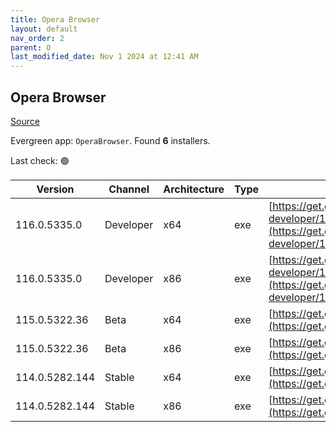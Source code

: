 ```yaml
---
title: Opera Browser
layout: default
nav_order: 2
parent: O
last_modified_date: Nov 1 2024 at 12:41 AM
---
```


## Opera Browser

[Source](https://www.opera.com/browsers/opera)

Evergreen app: `OperaBrowser`. Found **6** installers.

Last check: 🟢

| Version        | Channel   | Architecture | Type | URI                                                                                                                                                                                                                    |
| -------------- | --------- | ------------ | ---- | ---------------------------------------------------------------------------------------------------------------------------------------------------------------------------------------------------------------------- |
| 116.0.5335.0   | Developer | x64          | exe  | [https://get.geo.opera.com/pub/opera-developer/116.0.5335.0/win/Opera_Developer_116.0.5335.0_Setup_x64.exe](https://get.geo.opera.com/pub/opera-developer/116.0.5335.0/win/Opera_Developer_116.0.5335.0_Setup_x64.exe) |
| 116.0.5335.0   | Developer | x86          | exe  | [https://get.geo.opera.com/pub/opera-developer/116.0.5335.0/win/Opera_Developer_116.0.5335.0_Setup.exe](https://get.geo.opera.com/pub/opera-developer/116.0.5335.0/win/Opera_Developer_116.0.5335.0_Setup.exe)         |
| 115.0.5322.36  | Beta      | x64          | exe  | [https://get.geo.opera.com/pub/opera-beta/115.0.5322.36/win/Opera_beta_115.0.5322.36_Setup_x64.exe](https://get.geo.opera.com/pub/opera-beta/115.0.5322.36/win/Opera_beta_115.0.5322.36_Setup_x64.exe)                 |
| 115.0.5322.36  | Beta      | x86          | exe  | [https://get.geo.opera.com/pub/opera-beta/115.0.5322.36/win/Opera_beta_115.0.5322.36_Setup.exe](https://get.geo.opera.com/pub/opera-beta/115.0.5322.36/win/Opera_beta_115.0.5322.36_Setup.exe)                         |
| 114.0.5282.144 | Stable    | x64          | exe  | [https://get.geo.opera.com/pub/opera/desktop/114.0.5282.144/win/Opera_114.0.5282.144_Setup_x64.exe](https://get.geo.opera.com/pub/opera/desktop/114.0.5282.144/win/Opera_114.0.5282.144_Setup_x64.exe)                 |
| 114.0.5282.144 | Stable    | x86          | exe  | [https://get.geo.opera.com/pub/opera/desktop/114.0.5282.144/win/Opera_114.0.5282.144_Setup.exe](https://get.geo.opera.com/pub/opera/desktop/114.0.5282.144/win/Opera_114.0.5282.144_Setup.exe)                         |
